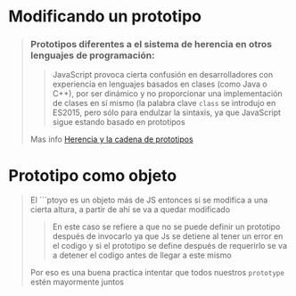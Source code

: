 # Modificando un prototipo
>### Prototipos diferentes a el sistema de herencia en otros lenguajes de programación:
>>JavaScript provoca cierta confusión en desarrolladores con experiencia en lenguajes basados en clases (como Java o C++), por ser dinámico y no proporcionar una implementación de clases en sí mismo (la palabra clave `class` se introdujo en ES2015, pero sólo para endulzar la sintaxis, ya que JavaScript sigue estando basado en prototipos
>
>Mas info [Herencia y la cadena de prototipos](https://developer.mozilla.org/es/docs/Web/JavaScript/Herencia_y_la_cadena_de_protipos)

# Prototipo como objeto
>El ```ptoyo es un objeto más de JS entonces si se modifica a una cierta altura, a partir de ahí se va a quedar modificado
>> En este caso se refiere a que no se puede definir un prototipo después de invocarlo ya que Js se detiene al tener un error en el codigo y si el prototipo se define después de requerirlo se va a detener el codigo antes de llegar a este mismo
>
>Por eso es una buena practica intentar que todos nuestros ```prototype``` estén mayormente juntos 